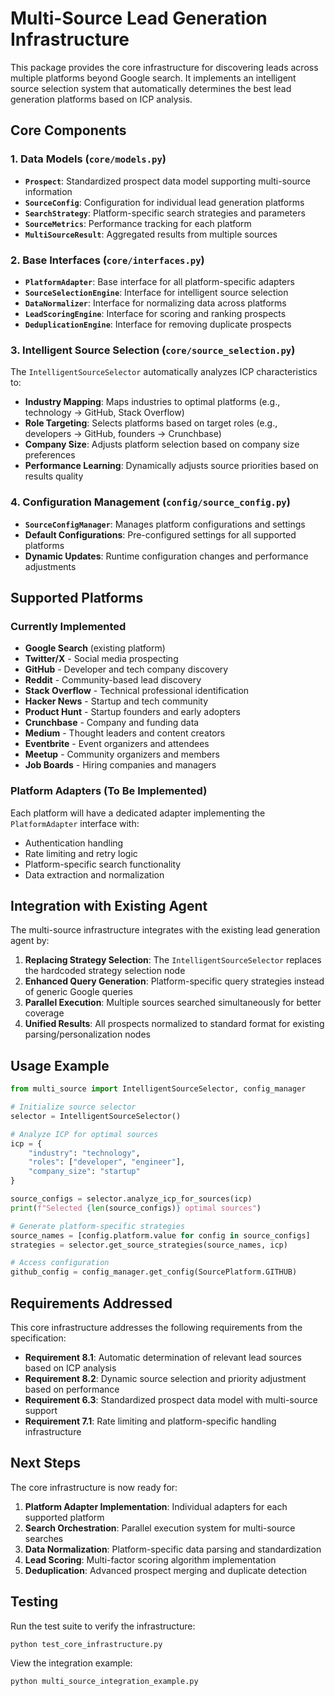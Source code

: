 # Multi-Source Lead Generation Infrastructure

This package provides the core infrastructure for discovering leads across multiple platforms beyond Google search. It implements an intelligent source selection system that automatically determines the best lead generation platforms based on ICP analysis.

## Core Components

### 1. Data Models (`core/models.py`)

- **`Prospect`**: Standardized prospect data model supporting multi-source information
- **`SourceConfig`**: Configuration for individual lead generation platforms  
- **`SearchStrategy`**: Platform-specific search strategies and parameters
- **`SourceMetrics`**: Performance tracking for each platform
- **`MultiSourceResult`**: Aggregated results from multiple sources

### 2. Base Interfaces (`core/interfaces.py`)

- **`PlatformAdapter`**: Base interface for all platform-specific adapters
- **`SourceSelectionEngine`**: Interface for intelligent source selection
- **`DataNormalizer`**: Interface for normalizing data across platforms
- **`LeadScoringEngine`**: Interface for scoring and ranking prospects
- **`DeduplicationEngine`**: Interface for removing duplicate prospects

### 3. Intelligent Source Selection (`core/source_selection.py`)

The `IntelligentSourceSelector` automatically analyzes ICP characteristics to:

- **Industry Mapping**: Maps industries to optimal platforms (e.g., technology → GitHub, Stack Overflow)
- **Role Targeting**: Selects platforms based on target roles (e.g., developers → GitHub, founders → Crunchbase)
- **Company Size**: Adjusts platform selection based on company size preferences
- **Performance Learning**: Dynamically adjusts source priorities based on results quality

### 4. Configuration Management (`config/source_config.py`)

- **`SourceConfigManager`**: Manages platform configurations and settings
- **Default Configurations**: Pre-configured settings for all supported platforms
- **Dynamic Updates**: Runtime configuration changes and performance adjustments

## Supported Platforms

### Currently Implemented
- **Google Search** (existing platform)
- **Twitter/X** - Social media prospecting
- **GitHub** - Developer and tech company discovery
- **Reddit** - Community-based lead discovery
- **Stack Overflow** - Technical professional identification
- **Hacker News** - Startup and tech community
- **Product Hunt** - Startup founders and early adopters
- **Crunchbase** - Company and funding data
- **Medium** - Thought leaders and content creators
- **Eventbrite** - Event organizers and attendees
- **Meetup** - Community organizers and members
- **Job Boards** - Hiring companies and managers

### Platform Adapters (To Be Implemented)
Each platform will have a dedicated adapter implementing the `PlatformAdapter` interface with:
- Authentication handling
- Rate limiting and retry logic
- Platform-specific search functionality
- Data extraction and normalization

## Integration with Existing Agent

The multi-source infrastructure integrates with the existing lead generation agent by:

1. **Replacing Strategy Selection**: The `IntelligentSourceSelector` replaces the hardcoded strategy selection node
2. **Enhanced Query Generation**: Platform-specific query strategies instead of generic Google queries
3. **Parallel Execution**: Multiple sources searched simultaneously for better coverage
4. **Unified Results**: All prospects normalized to standard format for existing parsing/personalization nodes

## Usage Example

```python
from multi_source import IntelligentSourceSelector, config_manager

# Initialize source selector
selector = IntelligentSourceSelector()

# Analyze ICP for optimal sources
icp = {
    "industry": "technology",
    "roles": ["developer", "engineer"],
    "company_size": "startup"
}

source_configs = selector.analyze_icp_for_sources(icp)
print(f"Selected {len(source_configs)} optimal sources")

# Generate platform-specific strategies
source_names = [config.platform.value for config in source_configs]
strategies = selector.get_source_strategies(source_names, icp)

# Access configuration
github_config = config_manager.get_config(SourcePlatform.GITHUB)
```

## Requirements Addressed

This core infrastructure addresses the following requirements from the specification:

- **Requirement 8.1**: Automatic determination of relevant lead sources based on ICP analysis
- **Requirement 8.2**: Dynamic source selection and priority adjustment based on performance
- **Requirement 6.3**: Standardized prospect data model with multi-source support
- **Requirement 7.1**: Rate limiting and platform-specific handling infrastructure

## Next Steps

The core infrastructure is now ready for:

1. **Platform Adapter Implementation**: Individual adapters for each supported platform
2. **Search Orchestration**: Parallel execution system for multi-source searches
3. **Data Normalization**: Platform-specific data parsing and standardization
4. **Lead Scoring**: Multi-factor scoring algorithm implementation
5. **Deduplication**: Advanced prospect merging and duplicate detection

## Testing

Run the test suite to verify the infrastructure:

```bash
python test_core_infrastructure.py
```

View the integration example:

```bash
python multi_source_integration_example.py
```
